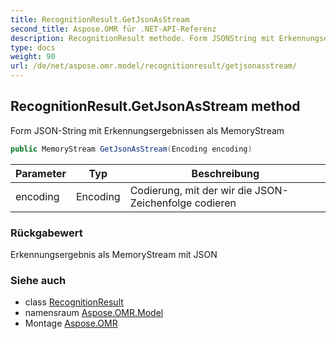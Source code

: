 ```yaml
---
title: RecognitionResult.GetJsonAsStream
second_title: Aspose.OMR für .NET-API-Referenz
description: RecognitionResult methode. Form JSONString mit Erkennungsergebnissen als MemoryStream
type: docs
weight: 90
url: /de/net/aspose.omr.model/recognitionresult/getjsonasstream/
---
```

## RecognitionResult.GetJsonAsStream method

Form JSON-String mit Erkennungsergebnissen als MemoryStream

```csharp
public MemoryStream GetJsonAsStream(Encoding encoding)
```

| Parameter | Typ | Beschreibung |
| --- | --- | --- |
| encoding | Encoding | Codierung, mit der wir die JSON-Zeichenfolge codieren |

### Rückgabewert

Erkennungsergebnis als MemoryStream mit JSON

### Siehe auch

* class [RecognitionResult](../)
* namensraum [Aspose.OMR.Model](../../recognitionresult/)
* Montage [Aspose.OMR](../../../)


